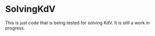 # SolvingKdV
This is just code that is being tested for solving KdV. It is still a work in progress.
